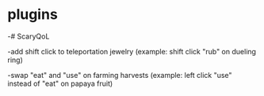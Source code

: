 # plugins


 -# ScaryQoL
 
  -add shift click to teleportation jewelry (example: shift click "rub" on dueling ring)
 
  -swap "eat" and "use" on farming harvests (example: left click "use" instead of "eat" on papaya fruit)
 
